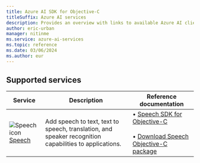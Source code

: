 ```yaml
---
title: Azure AI SDK for Objective-C
titleSuffix: Azure AI services
description: Provides an overview with links to available Azure AI client libraries and packages for Objective-C.
author: eric-urban
manager: nitinme
ms.service: azure-ai-services
ms.topic: reference
ms.date: 03/06/2024
ms.author: eur
---
```


## Supported services

| Service | Description | Reference documentation |
| --- | --- | --- |
| ![Speech icon](~/reusable-content/ce-skilling/azure/media/ai-services/speech.svg) [Speech](../../../speech-service/index.yml) | Add speech to text, text to speech, translation, and speaker recognition capabilities to applications. | &bullet;&NonBreakingSpace;[Speech SDK for Objective-C](/objectivec/cognitive-services/speech/?branch=main)<br><br>&bullet;&NonBreakingSpace;[Download Speech Objective-C package](https://aka.ms/csspeech/macosbinary) |

